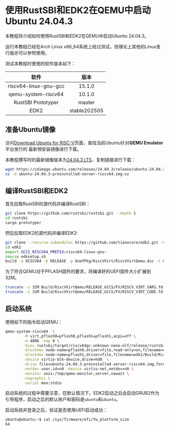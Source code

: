 # 使用RustSBI和EDK2在QEMU中启动Ubuntu 24.04.3

本教程将介绍如何使用RustSBI和EDK2在QEMU中启动Ubuntu 24.04.3。

运行本教程已经在Arch Linux x86_64系统上经过测试，但理论上其他的Linux发行版亦可以参照使用。

测试本教程时使用的软件版本如下：

|          软件           |      版本       |
|:---------------------:|:-------------:|
| riscv64-linux-gnu-gcc |    15.1.0     |
|  qemu-system-riscv64  |    10.1.0     |
|  RustSBI Prototyper   |    master     |
|         EDK2          | stable202505  |

## 准备Ubuntu镜像

访问[Download Ubuntu for RISC-V](https://ubuntu.com/download/risc-v)页面，查找当前Ubuntu针对**QEMU Emulator**平台发行的
最新预安装镜像进行下载。

本教程撰写时的最新镜像版本为[24.04.3 LTS](https://cdimage.ubuntu.com/releases/24.04.3/release/ubuntu-24.04.3-preinstalled-server-riscv64.img.xz)，复制链接进行下载：

```bash
wget https://cdimage.ubuntu.com/releases/24.04.3/release/ubuntu-24.04.3-preinstalled-server-riscv64.img.xz
xz -d ubuntu-24.04.3-preinstalled-server-riscv64.img.xz
```

## 编译RustSBI和EDK2

首先拉取RustSBI的源代码并编译RustSBI：

```bash
git clone https://github.com/rustsbi/rustsbi.git --depth 1
cd rustsbi
cargo prototyper
```

然后拉取EDK2的源代码并编译EDK2:

```bash
git clone --recurse-submodules https://github.com/tianocore/edk2.git -b edk2-stable202505
cd edk2
export GCC5_RISCV64_PREFIX=riscv64-linux-gnu-
source edksetup.sh
build -a RISCV64 -b RELEASE -p OvmfPkg/RiscVVirt/RiscVVirtQemu.dsc -t GCC5
```

为了符合QEMU对于PFLASH固件的要求，将编译好的UEFI固件大小扩展到32M。

```bash
truncate -s 32M Build/RiscVVirtQemu/RELEASE_GCC5/FV/RISCV_VIRT_VARS.fd 
truncate -s 32M Build/RiscVVirtQemu/RELEASE_GCC5/FV/RISCV_VIRT_CODE.fd
```

## 启动系统

使用如下的指令启动QEMU：

```bash
qemu-system-riscv64  \
        -M virt,pflash0=pflash0,pflash1=pflash1,acpi=off \
        -m 4096 -smp 8 \
        -bios rustsbi/target/riscv64gc-unknown-none-elf/release/rustsbi-prototyper-dynamic.bin \
        -blockdev node-name=pflash0,driver=file,read-only=on,filename=edk2/Build/RiscVVirtQemu/RELEASE_GCC5/FV/RISCV_VIRT_CODE.fd  \
        -blockdev node-name=pflash1,driver=file,filename=edk2/Build/RiscVVirtQemu/RELEASE_GCC5/FV/RISCV_VIRT_VARS.fd \
        -device virtio-blk-device,drive=hd0  \
        -drive file=ubuntu-24.04.3-preinstalled-server-riscv64.img,format=raw,id=hd0,if=none \
        -netdev user,id=n0 -device virtio-net,netdev=n0 \
        -monitor unix:/tmp/qemu-monitor,server,nowait \
        -nographic \
        -serial mon:stdio
```

启动系统的过程中需要注意，在默认情况下，EDK2启动之后会启动GRUB2作为引导程序，启动之后的默认账户和密码是`ubuntu`和`ubuntu`。

启动系统并登录之后，验证是否使用UEFI启动成功：

```bash
ubuntu@ubuntu:~$ cat /sys/firmware/efi/fw_platform_size 
64
```
